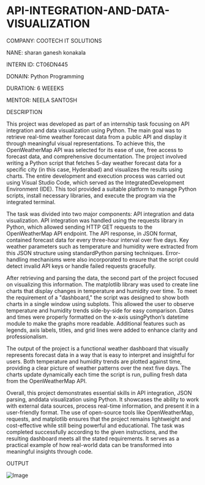 # API-INTEGRATION-AND-DATA-VISUALIZATION

COMPANY: COOTECH IT SOLUTIONS

NANE: sharan ganesh konakala

INTERN ID: CT06DN445

DONAIN: Python Programming

DURATION: 6 WEEEKS

MENTOR: NEELA SANTOSH

DESCRIPTION

This project was developed as part of an internship task focusing on API integration and data visualization using Python. The main goal was to retrieve real-time weather forecast data from a public API and display it through meaningful visual representations. To achieve this, the OpenWeatherMap API was selected for its ease of use, free access to forecast data, and comprehensive documentation. The project involved writing a Python script that fetches 5-day weather forecast data for a specific city (in this case, Hyderabad) and visualizes the results using charts. The entire development and execution process was carried out using Visual Studio Code, which served as the IntegratedDevelopment Environment (IDE). This tool provided a suitable platform to manage Python scripts, install necessary libraries, and execute the program via the integrated terminal.

The task was divided into two major components: API integration and data visualization. API integration was handled using the requests library in Python, which allowed sending HTTP GET requests to the OpenWeatherMap API endpoint. The API response, in JSON format, contained forecast data for every three-hour interval over five days. Key weather parameters such as temperature and humidity were extracted from this JSON structure using standardPython parsing techniques. Error-handling mechanisms were also incorporated to ensure that the script could detect invalid API keys or handle failed requests gracefully.

After retrieving and parsing the data, the second part of the project focused on visualizing this information. The matplotlib library was used to create line charts that display changes in temperature and humidity over time. To meet the requirement of a "dashboard," the script was designed to show both charts in a single window using subplots. This allowed the user to observe temperature and humidity trends side-by-side for easy comparison. Dates and times were properly formatted on the x-axis usingPython’s datetime module to make the graphs more readable. Additional features such as legends, axis labels, titles, and grid lines were added to enhance clarity and professionalism.

The output of the project is a functional weather dashboard that visually represents forecast data in a way that is easy to interpret and insightful for users. Both temperature and humidity trends are plotted against time, providing a clear picture of weather patterns over the next five days. The charts update dynamically each time the script is run, pulling fresh data from the OpenWeatherMap API.

Overall, this project demonstrates essential skills in API integration, JSON parsing, anddata visualization using Python. It showcases the ability to work with external data sources, process real-time information, and present it in a user-friendly format. The use of open-source tools like OpenWeatherMap, requests, and matplotlib ensures that the project remains lightweight and cost-effective while still being powerful and educational. The task was completed successfully according to the given instructions, and the resulting dashboard meets all the stated requirements. It serves as a practical example of how real-world data can be transformed into meaningful insights through code.

OUTPUT

![Image](https://github.com/user-attachments/assets/e8e131ce-2ec8-4928-bd67-e57694c46f5a)
